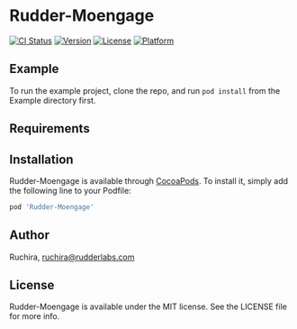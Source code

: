 # Rudder-Moengage

[![CI Status](https://img.shields.io/travis/Ruchira/Rudder-Moengage.svg?style=flat)](https://travis-ci.org/Ruchira/Rudder-Moengage)
[![Version](https://img.shields.io/cocoapods/v/Rudder-Moengage.svg?style=flat)](https://cocoapods.org/pods/Rudder-Moengage)
[![License](https://img.shields.io/cocoapods/l/Rudder-Moengage.svg?style=flat)](https://cocoapods.org/pods/Rudder-Moengage)
[![Platform](https://img.shields.io/cocoapods/p/Rudder-Moengage.svg?style=flat)](https://cocoapods.org/pods/Rudder-Moengage)

## Example

To run the example project, clone the repo, and run `pod install` from the Example directory first.

## Requirements

## Installation

Rudder-Moengage is available through [CocoaPods](https://cocoapods.org). To install
it, simply add the following line to your Podfile:

```ruby
pod 'Rudder-Moengage'
```

## Author

Ruchira, ruchira@rudderlabs.com

## License

Rudder-Moengage is available under the MIT license. See the LICENSE file for more info.
